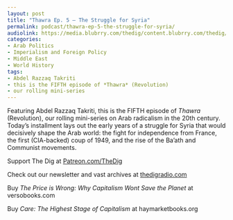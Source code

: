 ```yaml
---
layout: post
title: "Thawra Ep. 5 – The Struggle for Syria"
permalink: podcast/thawra-ep-5-the-struggle-for-syria/
audiolink: https://media.blubrry.com/thedig/content.blubrry.com/thedig/The_Dig-EP_439-Takriti.mp3
categories:
- Arab Politics
- Imperialism and Foreign Policy
- Middle East
- World History
tags:
- Abdel Razzaq Takriti
- this is the FIFTH episode of *Thawra* (Revolution)
- our rolling mini-series
---
```


Featuring Abdel Razzaq Takriti, this is the FIFTH episode of *Thawra* (Revolution), our rolling mini-series on Arab radicalism in the 20th century. Today’s installment lays out the early years of a struggle for Syria that would decisively shape the Arab world: the fight for independence from France, the first (CIA-backed) coup of 1949, and the rise of the Ba’ath and Communist movements.

Support The Dig at [Patreon.com/TheDig](http://Patreon.com/TheDig)

Check out our newsletter and vast archives at [thedigradio.com](http://thedigradio.com)

Buy *The Price is Wrong: Why Capitalism Wont Save the Planet* at versobooks.com 

Buy *Care: The Highest Stage of Capitalism* at haymarketbooks.org 


